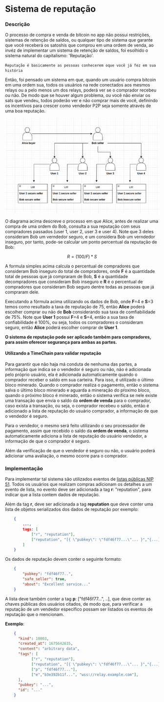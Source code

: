 # Sistema de reputação 

### Descrição 

O processo de compra e venda de bitcoin no app não possui restrições, 
sistemas de retenção de saldos, ou qualquer tipo de sistema que garante que você receberá 
os satoshis que comprou em uma ordem de venda, ao invéz de implementar
um sistema de retenção de saldos, foi esolhido o sistema natural do capitalismo: 'Reputação'.

`Reputação é basicamente as pessoas conhecerem oque você já fez em sua história`

Então, foi pensado um sistema em que, quando um usuário compra bitcoin em uma ordem sua,
todos os usuários na rede conectados aos mesmos relays ou a pelo menos um dos relays, poderá
ver se o comprador recebeu ou não. De modo que se houver algum problema, ou você não enviar 
os sats que vendeu, todos poderão ver e não comprar mais de você, definindo os incentívos 
para crescer como vendedor P2P seja somente através de uma boa reputação.

![diagram](sources/reputation.png)

O diagrama acima descreve o processo em que Alice, antes de realizar uma compra de uma ordem 
do Bob, consulta a sua reputação com seus compradores passados (user 1, user 2, user 3 e user 4).
Note que 3 deles consideram Bob um verndedor seguro, e um considera Bob um verndedor inseguro,
por tanto, pode-se calcular um ponto percentual da reputação de Bob:

```math
    R = (100 / F) * S 
```

A formula simples acima calcula o percentual de compradores que consideram Bob inseguro
do total de compradores, onde **F** é a quantidade total de pessoas que já compraram de Bob, 
**S** é a quantidade decompradores que consideram Bob inseguro e **R** é o percentual de 
compradores que consideram Bob seguro dentre todas as pessoas que já compraram dele.

Executando a fórmula acima utilizando os dados de Bob, onde **F**=4 e **S**=3 temos como 
resultado a taxa de reputação de 75, então **Alice** poderá escolher comprar ou não de **Bob**
considerando sua taxa de comfiabilidade de 75%. Note que **User 1** possui **F**=4 e **S**=4,
então a sua taxa de confiabilidade é 100%, ou seja, todos os compradores o consideram seguro,
então **Alice** poderá escolher comprar de **User 1**.

**O sistema de reputação pode ser aplicado também para compradores, para assim oferecer segurança
para ambas as partes.**

#### Utilizando a TimeChain para validar reputação

Para garantir que não haja má conduta de nenhuma das partes, a informação que indica se o vendedor 
é seguro ou não, não é adicionada pelo próprio usuário, ela é adicionada automaticamente quando
o comprador receber o saldo em sua carteira. Para isso, é utilizado o último bloco minerado.
Quando o comprador realiza o pagamento, então o sistema salva o último bloco minerado e aguarda 
a mineração do pŕoximo bloco, quando o próximo bloco é minerado, então o sistema verifica se
nele existe uma transação que envia o saldo da **ordem de venda** para o comprador, caso
exista a transação, ou seja, o comprador recebeu o saldo, então é adicionado a lista de reputação
do usuário comprador, a informação de que o vendedor é seguro.

Para o vendedor, o mesmo será feito utilizando o seu processador de pagamento, assim que recebido
o saldo da **ordem de venda**, o sistema automaticamente adiciona a lista de reputação do 
usuário vendedor, a informação de que o comprador é seguro.

Além da verificação de que o vendedor é seguro ou não, o usuário poderá adicionar uma avaliação, 
o mesmo ocorre para o comprador.

### Implementação

Para implementar tal sistema são utilizados eventos de [listas públicas NIP 51](https://github.com/nostr-protocol/nips/blob/master/51.md).
Todos os usuários que realizam compras adicionam os detalhes a um evento de lista, no evento
deve ser adicionada a tag **r**: "reputation", para indicar que a lista contem dados de reputação.

Além da tag **r**, deve ser adicionada a tag **reputation** que deve conter uma lista de objetos
serializados dos dados de reputação por exemplo:

```json
    {
        ...,
        tags: [
            ["r", "reputation"],
            ["reputation", "[{ \"pubkey\": \"fdf46f77...\"... }","{...}]"]
        ]
    }    
```

Os dados de reputação devem conter o seguinte formato:

```json
    {
        "pubkey": "fdf46f77..",
        "safe_seller": true,
        "about": "Excellent service..."
    } 
```

A lista deve também conter a tag **p**: ["fdf46f77...", ..], que deve conter as chaves públicas 
dos usuários citados, de modo que, para verificar a reputação de um vendedor específico
possam ser listados os eventos de reputação que o mencionam.

**Exemplo**:  

```json
    {
      "kind": 10003,
      "created_at": 1675642635,
      "content": "arbitrary data",
      "tags": [
            ["r", "reputation"],
            ["reputation", "[{ \"pubkey\": \"fdf46f77...\"... }","{...}]"]
            ["p", "fdf46f77..."],
            ["e","b3e392b11f...", "wss://relay.example.com"],
      ],
      "pubkey": "...",
      "id": "..."
    }
```



